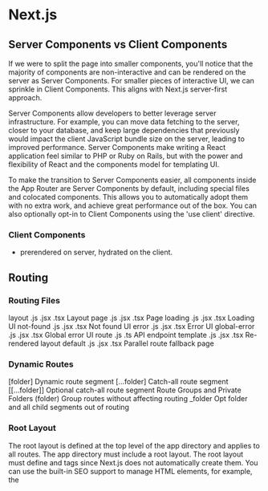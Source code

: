 # Next.js

## Server Components vs Client Components
If we were to split the page into smaller components, you'll notice that the majority of components are non-interactive and can be rendered on the server as Server Components. For smaller pieces of interactive UI, we can sprinkle in Client Components. This aligns with Next.js server-first approach.

Server Components allow developers to better leverage server infrastructure. For example, you can move data fetching to the server, closer to your database, and keep large dependencies that previously would impact the client JavaScript bundle size on the server, leading to improved performance. Server Components make writing a React application feel similar to PHP or Ruby on Rails, but with the power and flexibility of React and the components model for templating UI.

To make the transition to Server Components easier, all components inside the App Router are Server Components by default, including special files and colocated components. This allows you to automatically adopt them with no extra work, and achieve great performance out of the box. You can also optionally opt-in to Client Components using the 'use client' directive.


### Client Components
- prerendered on server, hydrated on the client.


## Routing

### Routing Files
layout	.js .jsx .tsx	Layout
page	.js .jsx .tsx	Page
loading	.js .jsx .tsx	Loading UI
not-found	.js .jsx .tsx	Not found UI
error	.js .jsx .tsx	Error UI
global-error	.js .jsx .tsx	Global error UI
route	.js .ts	API endpoint
template	.js .jsx .tsx	Re-rendered layout
default	.js .jsx .tsx	Parallel route fallback page


### Dynamic Routes
[folder]	Dynamic route segment
[...folder]	Catch-all route segment
[[...folder]]	Optional catch-all route segment
Route Groups and Private Folders
(folder)	Group routes without affecting routing
_folder	Opt folder and all child segments out of routing



### Root Layout
The root layout is defined at the top level of the app directory and applies to all routes.
The app directory must include a root layout.
The root layout must define <html> and <body> tags since Next.js does not automatically create them.
You can use the built-in SEO support to manage <head> HTML elements, for example, the <title> element.
You can use route groups to create multiple root layouts. 
The root layout is a Server Component by default and can not be set to a Client Component.

### Navigating

<Link> is a built-in component that extends the HTML <a> tag to provide prefetching and client-side navigation between routes. It is the primary way to navigate between routes in Next.js.


# tailwind.css

utility-first.
Bootstrap use classes that are directly related to components. 
Tailwind uses classes as utilities to put together.
Named according to their purpose.
Easy to understand and remember no naming inconsistencies. 
Very fast.
Low level, flexible, customizable compared to bootstrap.
Must understand CSS.
